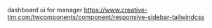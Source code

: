 dashboard ui for manager
https://www.creative-tim.com/twcomponents/component/responsive-sidebar-tailwindcss

<!--
Dotted background

radial-gradient(#efefef 1px, transparent 1px),
    radial-gradient(#efefef 1px, transparent 1px)
 -->
